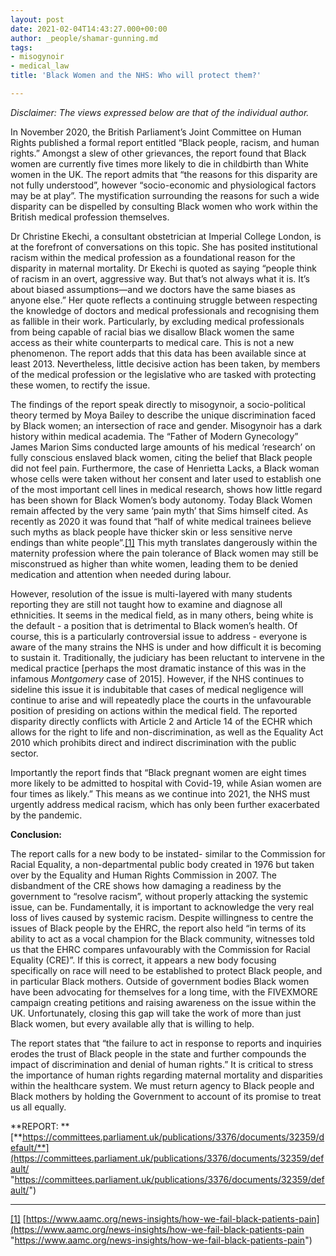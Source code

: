 ```yaml
---
layout: post
date: 2021-02-04T14:43:27.000+00:00
author: _people/shamar-gunning.md
tags:
- misogynoir
- medical_law
title: 'Black Women and the NHS: Who will protect them?'

---
```

_Disclaimer: The views expressed below are that of the individual author._

In November 2020, the British Parliament’s Joint Committee on Human Rights published a formal report entitled “Black people, racism, and human rights.” Amongst a slew of other grievances, the report found that Black women are currently five times more likely to die in childbirth than White women in the UK. The report admits that “the reasons for this disparity are not fully understood”, however “socio-economic and physiological factors may be at play”. The mystification surrounding the reasons for such a wide disparity can be dispelled by consulting Black women who work within the British medical profession themselves.

Dr Christine Ekechi, a consultant obstetrician at Imperial College London, is at the forefront of conversations on this topic. She has posited institutional racism within the medical profession as a foundational reason for the disparity in maternal mortality. Dr Ekechi is quoted as saying “people think of racism in an overt, aggressive way. But that’s not always what it is. It’s about biased assumptions—and we doctors have the same biases as anyone else.” Her quote reflects a continuing struggle between respecting the knowledge of doctors and medical professionals and recognising them as fallible in their work. Particularly, by excluding medical professionals from being capable of racial bias we disallow Black women the same access as their white counterparts to medical care. This is not a new phenomenon. The report adds that this data has been available since at least 2013. Nevertheless, little decisive action has been taken, by members of the medical profession or the legislative who are tasked with protecting these women, to rectify the issue.

The findings of the report speak directly to misogynoir, a socio-political theory termed by Moya Bailey to describe the unique discrimination faced by Black women; an intersection of race and gender. Misogynoir has a dark history within medical academia. The “Father of Modern Gynecology” James Marion Sims conducted large amounts of his medical ‘research’ on fully conscious enslaved black women, citing the belief that Black people did not feel pain. Furthermore, the case of Henrietta Lacks, a Black woman whose cells were taken without her consent and later used to establish one of the most important cell lines in medical research, shows how little regard has been shown for Black Women’s body autonomy. Today Black Women remain affected by the very same ‘pain myth’ that Sims himself cited. As recently as 2020 it was found that “half of white medical trainees believe such myths as black people have thicker skin or less sensitive nerve endings than white people”.[\[1\]](https://d.docs.live.net/6fc9b4c14797589a/Documents/the%20tipping%20scales/Misogynoir%20Tipping%20Scales%20article%20SHAMAR.docx#_ftn1) This myth translates dangerously within the maternity profession where the pain tolerance of Black women may still be misconstrued as higher than white women, leading them to be denied medication and attention when needed during labour.

However, resolution of the issue is multi-layered with many students reporting they are still not taught how to examine and diagnose all ethnicities. It seems in the medical field, as in many others, being white is the default - a position that is detrimental to Black women’s health. Of course, this is a particularly controversial issue to address - everyone is aware of the many strains the NHS is under and how difficult it is becoming to sustain it. Traditionally, the judiciary has been reluctant to intervene in the medical practice \[perhaps the most dramatic instance of this was in the infamous _Montgomery_ case of 2015\]. However, if the NHS continues to sideline this issue it is indubitable that cases of medical negligence will continue to arise and will repeatedly place the courts in the unfavourable position of presiding on actions within the medical field. The reported disparity directly conflicts with Article 2 and Article 14 of the ECHR which allows for the right to life and non-discrimination, as well as the Equality Act 2010 which prohibits direct and indirect discrimination with the public sector.

Importantly the report finds that “Black pregnant women are eight times more likely to be admitted to hospital with Covid-19, while Asian women are four times as likely.” This means as we continue into 2021, the NHS must urgently address medical racism, which has only been further exacerbated by the pandemic.

**Conclusion:**

The report calls for a new body to be instated- similar to the Commission for Racial Equality, a non-departmental public body created in 1976 but taken over by the Equality and Human Rights Commission in 2007. The disbandment of the CRE shows how damaging a readiness by the government to “resolve racism”, without properly attacking the systemic issue, can be. Fundamentally, it is important to acknowledge the very real loss of lives caused by systemic racism. Despite willingness to centre the issues of Black people by the EHRC, the report also held “in terms of its ability to act as a vocal champion for the Black community, witnesses told us that the EHRC compares unfavourably with the Commission for Racial Equality (CRE)”. If this is correct, it appears a new body focusing specifically on race will need to be established to protect Black people, and in particular Black mothers. Outside of government bodies Black women have been advocating for themselves for a long time, with the FIVEXMORE campaign creating petitions and raising awareness on the issue within the UK. Unfortunately, closing this gap will take the work of more than just Black women, but every available ally that is willing to help.

The report states that “the failure to act in response to reports and inquiries erodes the trust of Black people in the state and further compounds the impact of discrimination and denial of human rights.” It is critical to stress the importance of human rights regarding maternal mortality and disparities within the healthcare system. We must return agency to Black people and Black mothers by holding the Government to account of its promise to treat us all equally.

\**REPORT: **[**https://committees.parliament.uk/publications/3376/documents/32359/default/**](https://committees.parliament.uk/publications/3376/documents/32359/default/ "https://committees.parliament.uk/publications/3376/documents/32359/default/")

***

[\[1\]](https://d.docs.live.net/6fc9b4c14797589a/Documents/the%20tipping%20scales/Misogynoir%20Tipping%20Scales%20article%20SHAMAR.docx#_ftnref1) [https://www.aamc.org/news-insights/how-we-fail-black-patients-pain](https://www.aamc.org/news-insights/how-we-fail-black-patients-pain "https://www.aamc.org/news-insights/how-we-fail-black-patients-pain")